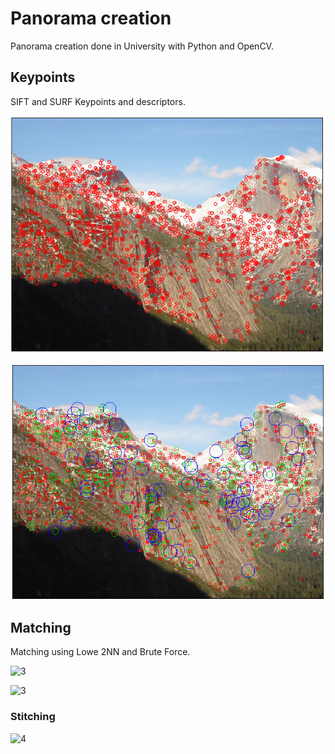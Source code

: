 # Panorama creation

Panorama creation done in University with Python and OpenCV.

## Keypoints

SIFT and SURF Keypoints and descriptors.

![1](https://raw.githubusercontent.com/FedericoGarciaGarcia/Panorama/master/files/informe/Pictures/ej1_surf1_ht500.jpg)

![2](https://raw.githubusercontent.com/FedericoGarciaGarcia/Panorama/master/files/informe/Pictures/ej1_surf1_octavas.jpg)

## Matching 

Matching using Lowe 2NN and Brute Force.

![3](https://raw.githubusercontent.com/FedericoGarciaGarcia/MachineLearning/master/files/informe/Pictures/ej2_2nn.jpg)

![3](https://raw.githubusercontent.com/FedericoGarciaGarcia/MachineLearning/master/files/informe/Pictures/ej2_bf.jpg)

### Stitching

![4](https://raw.githubusercontent.com/FedericoGarciaGarcia/MachineLearning/master/files/informe/Pictures/panorama1.jpg)
